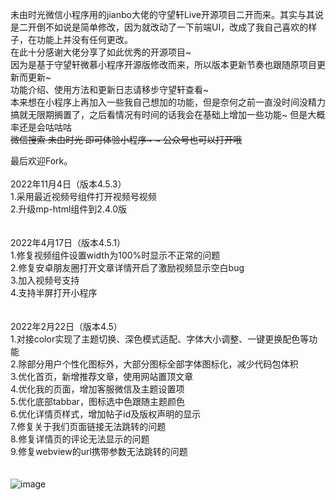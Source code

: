 未由时光微信小程序用的jianbo大佬的守望轩Live开源项目二开而来。其实与其说是二开倒不如说是简单修改，因为就改动了一下前端UI，改成了我自己喜欢的样子，在功能上并没有任何更改。<br>
在此十分感谢大佬分享了如此优秀的开源项目~<br>
因为是基于守望轩微慕小程序开源版修改而来，所以版本更新节奏也跟随原项目更新而更新~<br>
功能介绍、使用方法和更新日志请移步守望轩查看~<br>
本来想在小程序上再加入一些我自己想加的功能，但是奈何之前一直没时间没精力搞就无限期搁置了，之后看情况有时间的话我会在基础上增加一些功能~ 但是大概率还是会咕咕咕~~<br>
微信搜索 未由时光 即可体验小程序~ ~ 公众号也可以打开哦~~<br>

最后欢迎Fork。
<br>
<br>
2022年11月4日（版本4.5.3）<br>
1.采用最近视频号组件打开视频号视频<br>
2.升级mp-html组件到2.4.0版<br>
<br>
<br>
2022年4月17日（版本4.5.1）<br>
1.修复视频组件设置width为100%时显示不正常的问题<br>
2.修复安卓朋友圈打开文章详情开启了激励视频显示空白bug<br>
3.加入视频号支持<br>
4.支持半屏打开小程序<br>
<br>
<br>
2022年2月22日（版本4.5）<br>
1.对接color实现了主题切换、深色模式适配、字体大小调整、一键更换配色等功能<br>
2.除部分用户个性化图标外，大部分图标全部字体图标化，减少代码包体积<br>
3.优化首页，新增推荐文章，使用网站置顶文章<br>
4.优化我的页面，增加客服微信及主题设置项<br>
5.优化底部tabbar，图标选中色跟随主题颜色<br>
6.优化详情页样式，增加帖子id及版权声明的显示<br>
7.修复关于我们页面链接无法跳转的问题<br>
8.修复详情页的评论无法显示的问题<br>
9.修复webview的url携带参数无法跳转的问题<br>
<br>
<br>
![image](https://dl.oliis.cn/wp-content/uploads/1631264581-xcx.jpg)
